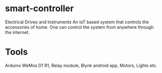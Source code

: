 # smart-controller
Electrical Drives and Instruments 
An IoT based system that controls the accessories of home. One can control the system from anywhere through the internet. 
# Tools
Arduino WeMos D1 R1, Relay module, Blynk android app, Motors, Lights etc.  
